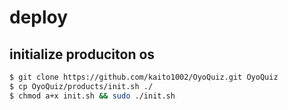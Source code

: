 # deploy

## initialize produciton os

``` sh
$ git clone https://github.com/kaito1002/OyoQuiz.git OyoQuiz
$ cp OyoQuiz/products/init.sh ./
$ chmod a+x init.sh && sudo ./init.sh
```
